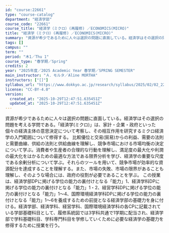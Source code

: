 ```yaml
---
id: "course:22661"
type: "course-catalog"
department: "経済学部"
course_code: "22661"
course_title: "経済学（ミクロ）(再履修) ／ECONOMICS(MICRO)"
title: "経済学（ミクロ）(再履修) ／ECONOMICS(MICRO)"
summary: "資源が希少であるために人々は選択の問題に直面している。経済学はその選択の問題を考える学問である。「経済学(ミクロ)」は、家計・企業・政府といった個々の経済主体の意思決定について考察し、その相互作用を研究するミクロ経済学の入門範囲について修得…"
tags: []
campus: ""
term: ""
period: "木1／Thu 1"
course_type: "春学期／Spring"
credits: 2
year: "2025年度／2025 Academic Year 春学期／SPRING SEMESTER"
main_instructor: "Ａ．モルタ／Aline MORTHA"
instructors: ["[]"]
syllabus_url: "https://www.dokkyo.ac.jp/research/syllabus/2025/02/02_22661_ja_JP.html"
license: "CC-BY-4.0"
version:
  created_at: "2025-10-29T12:47:51.635451Z"
  updated_at: "2025-10-29T12:47:51.635451Z"
---
```

資源が希少であるために人々は選択の問題に直面している。経済学はその選択の問題を考える学問である。「経済学(ミクロ)」は、家計・企業・政府といった個々の経済主体の意思決定について考察し、その相互作用を研究するミクロ経済学の入門範囲について修得する。 比較優位と交易(貿易)からの利益、需要の法則と需要曲線、供給の法則と供給曲線を理解し、競争市場における市場均衡の決定について学ぶ。消費者や生産者の合理的な行動を理解し、満足度の最大化や利潤の最大化をはかるための最適な方法である限界分析を学び、経済学の重要な尺度である余剰分析について学ぶ。それらのツールを用いて、競争市場が効率的な資源配分を達成することを理解する。また、市場の失敗、市場の限界があることも理解し、そのような場合には、政府の役割が必要であることを学ぶ。 この授業は、経済学部DPに掲げる学位の能力の裏付けとなる「能力」1、経済学科DPに掲げる学位の能力の裏付けとなる「能力」1・2、経営学科DPに掲げる学位の能力の裏付けとなる「能力」1～4、国際環境経済学科DPに掲げる学位の能力の裏付けとなる「能力」1～6を養成するための前提となる経済学部の基礎力を身に付ける。経済学部、経済学科、経営学科、国際環境経済学科の各CPに記載されている学部基礎科目として、履修系統図では3学科共通で1学期に配当され、経済学部で学科基礎科目、学科専門科目を学修していくために必要な経済学の基礎力を修得するために授業を行う。
